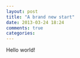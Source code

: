 ```yaml
---
layout: post
title: "A brand new start"
date: 2013-03-24 18:24
comments: true
categories: 
---
```


Hello world!
